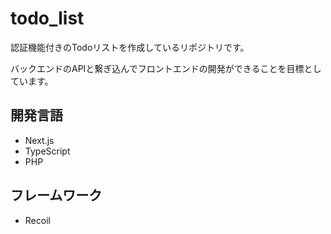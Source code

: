 # todo_list
認証機能付きのTodoリストを作成しているリポジトリです。

バックエンドのAPIと繋ぎ込んでフロントエンドの開発ができることを目標としています。

## 開発言語
* Next.js
* TypeScript
* PHP

## フレームワーク
* Recoil
